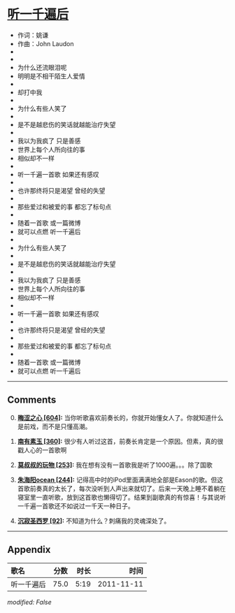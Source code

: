 # [听一千遍后](https://music.163.com/song?id=64121)

* 作词：姚谦
* 作曲：John Laudon
*
*
* 为什么还流眼泪呢
* 明明是不相干陌生人爱情
* 
* 却打中我
* 
* 为什么有些人笑了
* 
* 是不是越悲伤的笑话就越能治疗失望
* 
* 我以为我疯了 只是善感
* 世界上每个人所向往的事
* 相似却不一样
* 
* 听一千遍一首歌 如果还有感叹
* 
* 也许那终将只是渴望 曾经的失望
* 
* 那些爱过和被爱的事 都忘了标句点
* 
* 随着一首歌 或一篇微博
* 就可以点燃 听一千遍后
* 
* 为什么有些人笑了
* 
* 是不是越悲伤的笑话就越能治疗失望
* 
* 我以为我疯了 只是善感
* 世界上每个人所向往的事
* 相似却不一样
* 
* 听一千遍一首歌 如果还有感叹
* 
* 也许那终将只是渴望 曾经的失望
* 
* 那些爱过和被爱的事 都忘了标句点
* 
* 随着一首歌 或一篇微博
* 就可以点燃 听一千遍后


---

## Comments
0. **[晦涩之心 \[604\]](https://music.163.com/#/user/home?id=133079698):** 当你听歌喜欢前奏长的，你就开始懂女人了。你就知道什么是前戏，而不是只懂高潮。

1. **[南有素玉 \[360\]](https://music.163.com/#/user/home?id=57866328):** 很少有人听过这首，前奏长肯定是一个原因。但素，真的很戳人心的一首歌啊

2. **[莫叔叔的玩物 \[253\]](https://music.163.com/#/user/home?id=41498211):** 我在想有没有一首歌我是听了1000遍。。。除了国歌

3. **[朱海阳ocean \[244\]](https://music.163.com/#/user/home?id=55107846):** 记得高中时的iPod里面满满地全部是Eason的歌。但这首歌前奏真的太长了，每次没听到人声出来就切了。后来一天晚上睡不着躺在寝室里一直听歌，放到这首歌也懒得切了。结果到副歌真的有惊喜！与其说听一千遍一首歌还不如说过一千天一种日子。

4. **[沉寂圣西罗 \[92\]](https://music.163.com/#/user/home?id=56526727):** 不知道为什么？刺痛我的灵魂深处了。



---

## Appendix

|歌名|分数|时长|时间|
|:---|:---:|---:|---:|
|听一千遍后|75.0|5:19|2011-11-11

*modified: False*